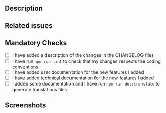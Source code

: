 <!--
SPDX-FileCopyrightText: 2024 John Livingston <https://www.john-livingston.fr/>

SPDX-License-Identifier: AGPL-3.0-only
-->

## Description

<!-- Please include a summary of the change, with motivation and context -->

## Related issues

<!-- If suggesting a new feature or change, please discuss it in an issue first -->
<!-- If fixing a bug, there should be an issue describing it with steps to reproduce -->

## Mandatory Checks

<!-- This section lists a few important points to think about. -->
<!-- These do not necessarily apply to all types of contributions. -->
<!-- Put an `x` in the box(es) that applies: -->

- [ ] I have added a description of the changes in the CHANGELOG files
- [ ] I have run `npm run lint` to check that my changes respects the coding conventions
- [ ] I have added user documentation for the new features I added
- [ ] I have added technical documentation for the new features I added
- [ ] I added some documentation and I have run `npm run doc:translate` to generate translations files

## Screenshots

<!-- delete if not relevant -->
